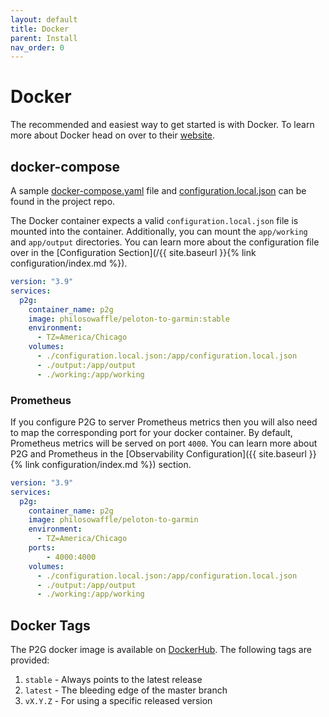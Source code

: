 ```yaml
---
layout: default
title: Docker
parent: Install
nav_order: 0
---
```


# Docker

The recommended and easiest way to get started is with Docker. To learn more about Docker head on over to their [website](https://www.docker.com/).

## docker-compose

A sample [docker-compose.yaml](https://github.com/philosowaffle/peloton-to-garmin/blob/master/docker-compose.yaml) file and [configuration.local.json](https://github.com/philosowaffle/peloton-to-garmin/blob/master/configuration.example.json) can be found in the project repo.

The Docker container expects a valid `configuration.local.json` file is mounted into the container.  Additionally, you can mount the `app/working` and `app/output` directories.  You can learn more about the configuration file over in the [Configuration Section](/{{ site.baseurl }}{% link configuration/index.md %}).

```yaml
version: "3.9"
services:
  p2g:
    container_name: p2g
    image: philosowaffle/peloton-to-garmin:stable
    environment:
      - TZ=America/Chicago
    volumes:
      - ./configuration.local.json:/app/configuration.local.json
      - ./output:/app/output
      - ./working:/app/working
```

### Prometheus

If you configure P2G to server Prometheus metrics then you will also need to map the corresponding port for your docker container. By default, Prometheus metrics will be served on port `4000`. You can learn more about P2G and Prometheus in the [Observability Configuration]({{ site.baseurl }}{% link configuration/index.md %}) section.

```yaml
version: "3.9"
services:
  p2g:
    container_name: p2g
    image: philosowaffle/peloton-to-garmin
    environment:
      - TZ=America/Chicago
    ports:
        - 4000:4000
    volumes:
      - ./configuration.local.json:/app/configuration.local.json
      - ./output:/app/output
      - ./working:/app/working
```

## Docker Tags

The P2G docker image is available on [DockerHub](https://hub.docker.com/r/philosowaffle/peloton-to-garmin). The following tags are provided:

1. `stable` - Always points to the latest release
1. `latest` - The bleeding edge of the master branch
1. `vX.Y.Z` - For using a specific released version
